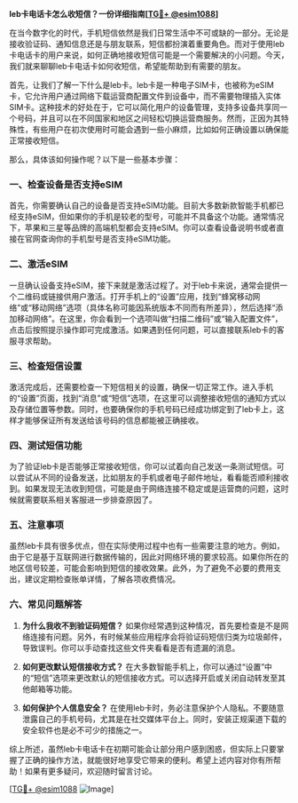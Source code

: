**leb卡电话卡怎么收短信？一份详细指南[[TG💪+ @esim1088](https://t.me/s/esim1088)]**

在当今数字化的时代，手机短信依然是我们日常生活中不可或缺的一部分。无论是接收验证码、通知信息还是与朋友联系，短信都扮演着重要角色。而对于使用leb卡电话卡的用户来说，如何正确地接收短信可能是一个需要解决的小问题。今天，我们就来聊聊leb卡电话卡如何收短信，希望能帮助到有需要的朋友。

首先，让我们了解一下什么是leb卡。leb卡是一种电子SIM卡，也被称为eSIM卡，它允许用户通过网络下载运营商配置文件到设备中，而不需要物理插入实体SIM卡。这种技术的好处在于，它可以简化用户的设备管理，支持多设备共享同一个号码，并且可以在不同国家和地区之间轻松切换运营商服务。然而，正因为其特殊性，有些用户在初次使用时可能会遇到一些小麻烦，比如如何正确设置以确保能正常接收短信。

那么，具体该如何操作呢？以下是一些基本步骤：

### 一、检查设备是否支持eSIM

首先，你需要确认自己的设备是否支持eSIM功能。目前大多数新款智能手机都已经支持eSIM，但如果你的手机是较老的型号，可能并不具备这个功能。通常情况下，苹果和三星等品牌的高端机型都会支持eSIM。你可以查看设备说明书或者直接在官网查询你的手机型号是否支持eSIM功能。

### 二、激活eSIM

一旦确认设备支持eSIM，接下来就是激活过程了。对于leb卡来说，通常会提供一个二维码或链接供用户激活。打开手机上的“设置”应用，找到“蜂窝移动网络”或“移动网络”选项（具体名称可能因系统版本不同而有所差异），然后选择“添加移动网络”。在这里，你会看到一个选项叫做“扫描二维码”或“输入配置文件”，点击后按照提示操作即可完成激活。如果遇到任何问题，可以直接联系leb卡的客服寻求帮助。

### 三、检查短信设置

激活完成后，还需要检查一下短信相关的设置，确保一切正常工作。进入手机的“设置”页面，找到“消息”或“短信”选项，在这里可以调整接收短信的通知方式以及存储位置等参数。同时，也要确保你的手机号码已经成功绑定到了leb卡上，这样才能够保证所有发送给该号码的信息都能被正确接收。

### 四、测试短信功能

为了验证leb卡是否能够正常接收短信，你可以试着向自己发送一条测试短信。可以尝试从不同的设备发送，比如朋友的手机或者电子邮件地址，看看能否顺利接收到。如果发现无法收到短信，可能是由于网络连接不稳定或是运营商的问题，这时候就需要联系相关客服进一步排查原因了。

### 五、注意事项

虽然leb卡具有很多优点，但在实际使用过程中也有一些需要注意的地方。例如，由于它是基于互联网进行数据传输的，因此对网络环境的要求较高。如果你所在的地区信号较差，可能会影响到短信的接收效果。此外，为了避免不必要的费用支出，建议定期检查账单详情，了解各项收费情况。

### 六、常见问题解答

1. **为什么我收不到验证码短信？**
   如果你经常遇到这种情况，首先要检查是不是网络连接有问题。另外，有时候某些应用程序会将验证码短信归类为垃圾邮件，导致误判。你可以手动查找这些文件夹看看是否有遗漏的消息。

2. **如何更改默认短信接收方式？**
   在大多数智能手机上，你可以通过“设置”中的“短信”选项来更改默认的短信接收方式。可以选择开启或关闭自动转发至其他邮箱等功能。

3. **如何保护个人信息安全？**
   在使用leb卡时，务必注意保护个人隐私。不要随意泄露自己的手机号码，尤其是在社交媒体平台上。同时，安装正规渠道下载的安全软件也是必不可少的措施之一。

综上所述，虽然leb卡电话卡在初期可能会让部分用户感到困惑，但实际上只要掌握了正确的操作方法，就能很好地享受它带来的便利。希望上述内容对你有所帮助！如果有更多疑问，欢迎随时留言讨论。

[[TG💪+ @esim1088](https://t.me/s/esim1088) ![Image](https://i.postimg.cc/4NQfJmqS/Snipaste-2025-05-13-00-14-12.png)]